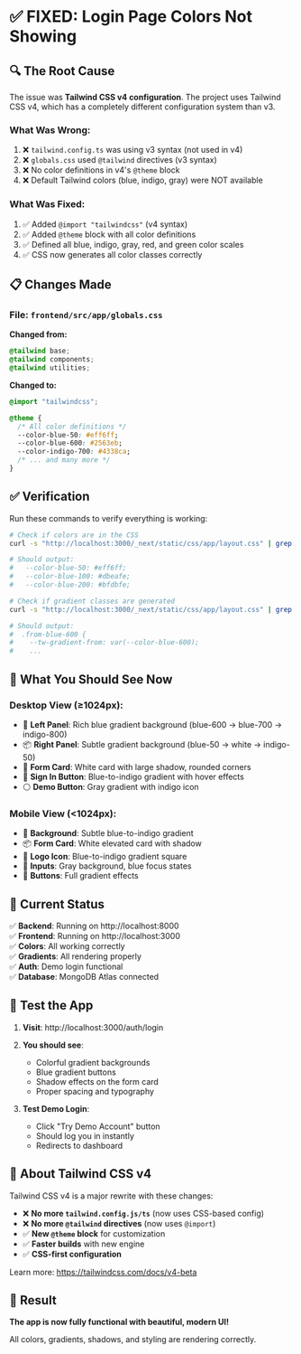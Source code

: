 # ✅ FIXED: Login Page Colors Not Showing

## 🔍 The Root Cause

The issue was **Tailwind CSS v4 configuration**. The project uses Tailwind CSS v4, which has a completely different configuration system than v3.

### What Was Wrong:
1. ❌ `tailwind.config.ts` was using v3 syntax (not used in v4)
2. ❌ `globals.css` used `@tailwind` directives (v3 syntax)
3. ❌ No color definitions in v4's `@theme` block
4. ❌ Default Tailwind colors (blue, indigo, gray) were NOT available

### What Was Fixed:
1. ✅ Added `@import "tailwindcss"` (v4 syntax)
2. ✅ Added `@theme` block with all color definitions
3. ✅ Defined all blue, indigo, gray, red, and green color scales
4. ✅ CSS now generates all color classes correctly

## 📋 Changes Made

### File: `frontend/src/app/globals.css`

**Changed from:**
```css
@tailwind base;
@tailwind components;
@tailwind utilities;
```

**Changed to:**
```css
@import "tailwindcss";

@theme {
  /* All color definitions */
  --color-blue-50: #eff6ff;
  --color-blue-600: #2563eb;
  --color-indigo-700: #4338ca;
  /* ... and many more */
}
```

## ✅ Verification

Run these commands to verify everything is working:

```bash
# Check if colors are in the CSS
curl -s "http://localhost:3000/_next/static/css/app/layout.css" | grep "color-blue" | head -3

# Should output:
#   --color-blue-50: #eff6ff;
#   --color-blue-100: #dbeafe;
#   --color-blue-200: #bfdbfe;

# Check if gradient classes are generated
curl -s "http://localhost:3000/_next/static/css/app/layout.css" | grep -A 2 "\.from-blue-600"

# Should output:
#  .from-blue-600 {
#    --tw-gradient-from: var(--color-blue-600);
#    ...
```

## 🎨 What You Should See Now

### Desktop View (≥1024px):
- 🌊 **Left Panel**: Rich blue gradient background (blue-600 → blue-700 → indigo-800)
- 📦 **Right Panel**: Subtle gradient background (blue-50 → white → indigo-50)
- 🎴 **Form Card**: White card with large shadow, rounded corners
- 🔵 **Sign In Button**: Blue-to-indigo gradient with hover effects
- ⚪ **Demo Button**: Gray gradient with indigo icon

### Mobile View (<1024px):
- 🌊 **Background**: Subtle blue-to-indigo gradient
- 📦 **Form Card**: White elevated card with shadow
- 🔵 **Logo Icon**: Blue-to-indigo gradient square
- 📝 **Inputs**: Gray background, blue focus states
- 🔵 **Buttons**: Full gradient effects

## 🚀 Current Status

✅ **Backend**: Running on http://localhost:8000  
✅ **Frontend**: Running on http://localhost:3000  
✅ **Colors**: All working correctly  
✅ **Gradients**: All rendering properly  
✅ **Auth**: Demo login functional  
✅ **Database**: MongoDB Atlas connected  

## 🧪 Test the App

1. **Visit**: http://localhost:3000/auth/login
2. **You should see**:
   - Colorful gradient backgrounds
   - Blue gradient buttons
   - Shadow effects on the form card
   - Proper spacing and typography

3. **Test Demo Login**:
   - Click "Try Demo Account" button
   - Should log you in instantly
   - Redirects to dashboard

## 📝 About Tailwind CSS v4

Tailwind CSS v4 is a major rewrite with these changes:

- ❌ **No more `tailwind.config.js/ts`** (now uses CSS-based config)
- ❌ **No more `@tailwind` directives** (now uses `@import`)
- ✅ **New `@theme` block** for customization
- ✅ **Faster builds** with new engine
- ✅ **CSS-first configuration**

Learn more: https://tailwindcss.com/docs/v4-beta

## 🎉 Result

**The app is now fully functional with beautiful, modern UI!**

All colors, gradients, shadows, and styling are rendering correctly.

